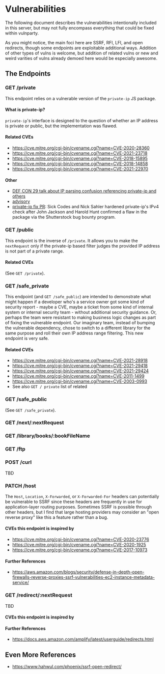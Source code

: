 # Vulnerabilities

The following document describes the vulnerabilities intentionally included in this server, but may not fully encompass everything that could be fixed within vulnparty.

As you might notice, the main foci here are SSRF, RFI, LFI, and open redirects, though some endpoints are exploitable additional ways. Addition of other types of vulns is welcome, but addition of related vulns or new and weird varities of vulns already demoed here would be especially awesome.

## The Endpoints

### GET /private
This endpoint relies on a vulnerable version of the `private-ip` JS package.

#### What is private-ip?
`private-ip`'s interface is designed to the question of whether an IP address is private or public, but the implementation was flawed.

#### Related CVEs
- https://cve.mitre.org/cgi-bin/cvename.cgi?name=CVE-2020-28360
- https://cve.mitre.org/cgi-bin/cvename.cgi?name=CVE-2021-23718
- https://cve.mitre.org/cgi-bin/cvename.cgi?name=CVE-2018-15895
- https://cve.mitre.org/cgi-bin/cvename.cgi?name=CVE-2018-14858
- https://cve.mitre.org/cgi-bin/cvename.cgi?name=CVE-2021-22970

#### Other
- [DEF CON 29 talk about IP parsing confusion referencing private-ip and others](https://www.youtube.com/watch?v=_o1RPJAe4kU)
- [advisory](https://github.com/sickcodes/security/blob/master/advisories/SICK-2020-022.md)
- [private-ip fix PR](https://github.com/frenchbread/private-ip/pull/2): Sick Codes and Nick Sahler hardened private-ip's IPv4 check after John Jackson and Harold Hunt confirmed a flaw in the package via the Shutterstock bug bounty program.

### GET /public
This endpoint is the inverse of `/private`. It allows you to make the `nextRequest` only if the private-ip based filter judges the provided IP address is not part of a private range.

#### Related CVEs
(See `GET /private`).

### GET /safe_private
This endpoint (and `GET /safe_public`) are intended to demonstrate what might happen if a developer who's a service owner got some kind of security report - maybe a CVE, maybe a ticket from some kind of internal system or internal security team - without additional security guidance. Or, perhaps the team were resistant to making business logic changes as part of fixing the vulnerable endpoint. Our imaginary team, instead of bumping the vulnerable dependency, chose to switch to a different library for the same purpose and roll their own IP address range filtering. This new endpoint is very safe.

#### Related CVEs
- https://cve.mitre.org/cgi-bin/cvename.cgi?name=CVE-2021-28918
- https://cve.mitre.org/cgi-bin/cvename.cgi?name=CVE-2021-29418
- https://cve.mitre.org/cgi-bin/cvename.cgi?name=CVE-2021-29424
- https://cve.mitre.org/cgi-bin/cvename.cgi?name=CVE-2011-1499
- https://cve.mitre.org/cgi-bin/cvename.cgi?name=CVE-2003-0993
- See also `GET / private` list of related

### GET /safe_public 
(See `GET /safe_private`).

### GET /next/:nextRequest

### GET /library/books/:bookFileName

### GET /ftp

### POST /curl
TBD

### PATCH /host
The `Host`, `Location`, `X-Forwarded`, or `X-Forwarded-For` headers can potentially be vulnerable to SSRF since these headers are frequently in use for application-layer routing purposes. Sometimes SSRF is possible through other headers, but I find that large hosting providers may consider an "open reverse proxy" like this a feature rather than a bug. 

#### CVEs this endpoint is inspired by
- https://cve.mitre.org/cgi-bin/cvename.cgi?name=CVE-2020-23776
- https://cve.mitre.org/cgi-bin/cvename.cgi?name=CVE-2020-1925
- https://cve.mitre.org/cgi-bin/cvename.cgi?name=CVE-2017-10973

#### Further References
- https://aws.amazon.com/blogs/security/defense-in-depth-open-firewalls-reverse-proxies-ssrf-vulnerabilities-ec2-instance-metadata-service/

### GET /redirect/:nextRequest
TBD

#### CVEs this endpoint is inspired by

#### Further References
- https://docs.aws.amazon.com/amplify/latest/userguide/redirects.html

## Even More References
- https://www.hahwul.com/phoenix/ssrf-open-redirect/

